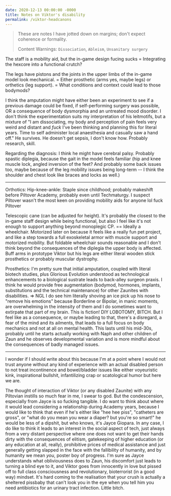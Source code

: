 ```yaml
---
date: 2020-12-13 00:00:00 -0000
title: Notes on Viktor's disability
permalink: /viktor-headcanons
---
```

> These are notes I have jotted down on margins; don't expect coherence or formality.
>
> Content Warnings: `Dissociation`, `Ableism`, `Unsanitary surgery`



The staff is a mobility aid, but the in-game design fucing sucks = Integrating the hexcore into a functional crutch?

The legs have pistons and the joints in the upper limbs of the in-game model look mechanical. = Either prosthetic (arms yes, maybe legs) or orthetics (leg support). = What conditions and context could lead to those bodymods?

I think the amputation might have either been an experiment to see if a previous damage could be fixed, if self-performing surgery was possible, OR a consequence of body dysmorphia and an untreated mood disorder. I don't think the experimentation suits my interpretation of his leitmotifs, but a mixture of "I am dissociating, my body and perception of pain feels very weird and distant and *fuck* I've been thinking and planning this for literal years. Time to self administer local anaesthesia and casually saw a hand off." He survives. He doesn't get sepsis, I don't know how. Probably research, skill.

Regarding the diagnosis: I think he might have cerebral palsy. Probably spastic diplegia, because the gait in the model feels familiar (hip and knee muscle lock, angled inversion of the feet? And probably some back issues too, maybe because of the leg mobility issues being long-term -- I think the shoulder and chest look like braces and locks as well.)

---

Orthotics: Hip-knee-ankle: Staple since childhood; probably makeshift before Piltover Academy, probably even until Techmaturgy. I suspect Piltover wasn't the most keen on providing mobility aids for anyone lol fuck Piltover

Telescopic cane (can be adjusted for height). It's probably the closest to the in-game staff design while being functional, but also I feel like it's not enough to support anything beyond monoplegic CP. == Ideally a wheelchair. Motorized later on because it feels like a really fun pet project, and like a step towards a full exoskeletal armor with muscle support and motorized mobility. But foldable wheelchair sounds reasonable and I don't think beyond the consequences of the diplegia the upper body is affected. Buff arms in prototype Viktor but his legs are either literal wooden stick prosthetics or probably muscular dystrophy.

Prosthetics: I'm pretty sure that initial amputation, coupled with literal biotech studies, plus Glorious Evolution understood as technological enhancements to a biological sustrate leads to back-alley surgeon praxis. I think he would provide free augmentation (bodymod, hormones, implants, substitutions and the technical maintenance) for other Zaunites with disabilities. => NGL I do see him literally shoving an ice pick up his nose to "remove his emotions" because Borderline or Bipolar, in manic moments, are overwhelming in the intensity of them and I do sometimes want to extirpate that part of my brain. This is fiction! DIY LOBOTOMY, BITCH. But I feel like as a consequence, or maybe leading to that, there's a disregard, a fear of the mind and its ailments, that leads to a full focus on body mechanics and not at all on mental health. This lasts until his mid-30s, probably until he starts actually working with Naph and other children of Zaun and he observes developmental variation and is more mindful about the consequences of badly managed issues.

---

I wonder if I should write about this because I'm at a point where I would not trust anyone without any kind of experience with an actual disabled person to not treat incontinence and bowel/bladder issues like either voyeuristic kink, inspirational bullshit, infantilizing crap or scatological humor but here we are.

The thought of interaction of Viktor (or any disabled Zaunite) with any Piltovian instills so much fear in me, I swear to god. But the condescension, especially from Jayce is so fucking tangible. I do want to think about where it would lead considering a relationship during Academy years, because I would like to think that even if he's either like "hee hee piss", "catheters are gross", or "what do you mean you wear a diaper? but you're so smart!" he would be less of a dipshit, but who knows, it's Jayce Giopara. In any case, I do like to think it leads to an interest in the social aspect of tech, just always from a very distant perspective where one does not want to get their hands dirty with the consequences of elitism, gatekeeping of higher education (or any education at all, really), prohibitive prices of medical assistance and just generally getting slapped in the face with the fallibility of humanity, and by humanity we mean *you*, poster boy of progress. I'm sure as Jayce understands what obliviousness does to Zaun, his discomfort just leads to turning a blind eye to it, and Viktor goes from innocently in love but pissed off to full class consciousness and revolutionary, bioterrorist (in a good way) mindset. It's hard coming to the realisation that your crush is actually a sheltered pissbaby that can't look you in the eye when you tell him you need antibiotics for an urinary tract infection. Little bitch.
